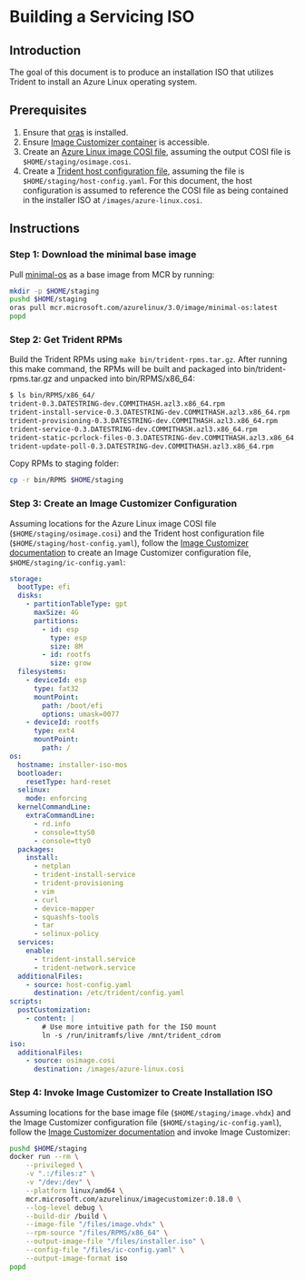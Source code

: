 
# Building a Servicing ISO

## Introduction

The goal of this document is to produce an installation ISO that utilizes Trident to install an Azure Linux operating system.

## Prerequisites

1. Ensure that [oras](https://oras.land/docs/installation/) is installed.
2. Ensure [Image Customizer container](https://microsoft.github.io/azure-linux-image-tools/imagecustomizer/quick-start/quick-start.html) is accessible.
3. Create an [Azure Linux image COSI file](./Building-a-Deployable-Image.md), assuming the output COSI file is `$HOME/staging/osimage.cosi`.
4. Create a [Trident host configuration file](./Writing-a-Simple-Host-Configuration.md), assuming the file is `$HOME/staging/host-config.yaml`. For this document, the host configuration is assumed to reference the COSI file as being contained in the installer ISO at `/images/azure-linux.cosi`.

## Instructions

### Step 1: Download the minimal base image

Pull [minimal-os](../Reference/Glossary.md#minimal-os) as a base image from MCR by running:

``` bash
mkdir -p $HOME/staging
pushd $HOME/staging
oras pull mcr.microsoft.com/azurelinux/3.0/image/minimal-os:latest
popd
```

### Step 2: Get Trident RPMs

Build the Trident RPMs using `make bin/trident-rpms.tar.gz`.  After running this make command, the RPMs will be built and packaged into bin/trident-rpms.tar.gz and unpacked into bin/RPMS/x86_64:

``` bash
$ ls bin/RPMS/x86_64/
trident-0.3.DATESTRING-dev.COMMITHASH.azl3.x86_64.rpm
trident-install-service-0.3.DATESTRING-dev.COMMITHASH.azl3.x86_64.rpm
trident-provisioning-0.3.DATESTRING-dev.COMMITHASH.azl3.x86_64.rpm
trident-service-0.3.DATESTRING-dev.COMMITHASH.azl3.x86_64.rpm
trident-static-pcrlock-files-0.3.DATESTRING-dev.COMMITHASH.azl3.x86_64.rpm
trident-update-poll-0.3.DATESTRING-dev.COMMITHASH.azl3.x86_64.rpm
```
Copy RPMs to staging folder:

``` bash
cp -r bin/RPMS $HOME/staging
```

### Step 3: Create an Image Customizer Configuration

Assuming locations for the Azure Linux image COSI file (`$HOME/staging/osimage.cosi`) and the Trident host configuration file (`$HOME/staging/host-config.yaml`), follow the [Image Customizer documentation](https://microsoft.github.io/azure-linux-image-tools/imagecustomizer/how-to/live-iso.html) to create an Image Customizer configuration file, `$HOME/staging/ic-config.yaml`:

``` yaml
storage:
  bootType: efi
  disks:
    - partitionTableType: gpt
      maxSize: 4G
      partitions:
        - id: esp
          type: esp
          size: 8M
        - id: rootfs
          size: grow
  filesystems:
    - deviceId: esp
      type: fat32
      mountPoint:
        path: /boot/efi
        options: umask=0077
    - deviceId: rootfs
      type: ext4
      mountPoint:
        path: /
os:
  hostname: installer-iso-mos
  bootloader:
    resetType: hard-reset
  selinux:
    mode: enforcing
  kernelCommandLine:
    extraCommandLine:
      - rd.info
      - console=ttyS0
      - console=tty0
  packages:
    install:
      - netplan
      - trident-install-service
      - trident-provisioning
      - vim
      - curl
      - device-mapper
      - squashfs-tools
      - tar
      - selinux-policy
  services:
    enable:
      - trident-install.service
      - trident-network.service
  additionalFiles:
    - source: host-config.yaml
      destination: /etc/trident/config.yaml
scripts:
  postCustomization:
    - content: |
        # Use more intuitive path for the ISO mount
        ln -s /run/initramfs/live /mnt/trident_cdrom
iso:
  additionalFiles:
    - source: osimage.cosi
      destination: /images/azure-linux.cosi
```

### Step 4: Invoke Image Customizer to Create Installation ISO

Assuming locations for the base image file (`$HOME/staging/image.vhdx`) and the Image Customizer configuration file (`$HOME/staging/ic-config.yaml`), follow the [Image Customizer documentation](https://microsoft.github.io/azure-linux-image-tools/imagecustomizer/quick-start/quick-start.html) and invoke Image Customizer:

``` bash
pushd $HOME/staging
docker run --rm \
    --privileged \
    -v ".:/files:z" \
    -v "/dev:/dev" \
    --platform linux/amd64 \
    mcr.microsoft.com/azurelinux/imagecustomizer:0.18.0 \
    --log-level debug \
    --build-dir /build \
    --image-file "/files/image.vhdx" \
    --rpm-source "/files/RPMS/x86_64" \
    --output-image-file "/files/installer.iso" \
    --config-file "/files/ic-config.yaml" \
    --output-image-format iso
popd
```
